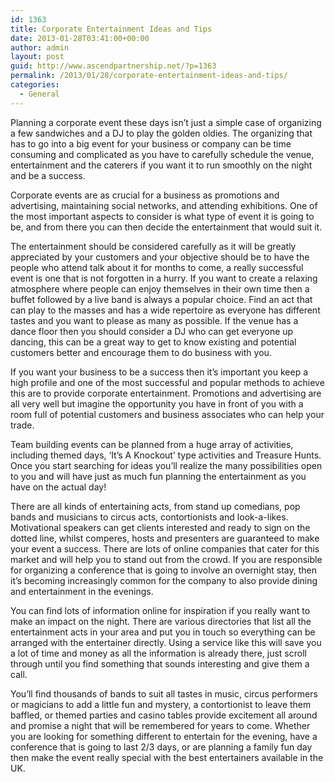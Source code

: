 ```yaml
---
id: 1363
title: Corporate Entertainment Ideas and Tips
date: 2013-01-28T03:41:00+00:00
author: admin
layout: post
guid: http://www.ascendpartnership.net/?p=1363
permalink: /2013/01/28/corporate-entertainment-ideas-and-tips/
categories:
  - General
---
```

Planning a corporate event these days isn&#8217;t just a simple case of organizing a few sandwiches and a DJ to play the golden oldies. The organizing that has to go into a big event for your business or company can be time consuming and complicated as you have to carefully schedule the venue, entertainment and the caterers if you want it to run smoothly on the night and be a success.

Corporate events are as crucial for a business as promotions and advertising, maintaining social networks, and attending exhibitions. One of the most important aspects to consider is what type of event it is going to be, and from there you can then decide the entertainment that would suit it.

The entertainment should be considered carefully as it will be greatly appreciated by your customers and your objective should be to have the people who attend talk about it for months to come, a really successful event is one that is not forgotten in a hurry. If you want to create a relaxing atmosphere where people can enjoy themselves in their own time then a buffet followed by a live band is always a popular choice. Find an act that can play to the masses and has a wide repertoire as everyone has different tastes and you want to please as many as possible. If the venue has a dance floor then you should consider a DJ who can get everyone up dancing, this can be a great way to get to know existing and potential customers better and encourage them to do business with you.

If you want your business to be a success then it&#8217;s important you keep a high profile and one of the most successful and popular methods to achieve this are to provide corporate entertainment. Promotions and advertising are all very well but imagine the opportunity you have in front of you with a room full of potential customers and business associates who can help your trade.

Team building events can be planned from a huge array of activities, including themed days, ‘It&#8217;s A Knockout&#8217; type activities and Treasure Hunts. Once you start searching for ideas you&#8217;ll realize the many possibilities open to you and will have just as much fun planning the entertainment as you have on the actual day!

There are all kinds of entertaining acts, from stand up comedians, pop bands and musicians to circus acts, contortionists and look-a-likes. Motivational speakers can get clients interested and ready to sign on the dotted line, whilst comperes, hosts and presenters are guaranteed to make your event a success. There are lots of online companies that cater for this market and will help you to stand out from the crowd. If you are responsible for organizing a conference that is going to involve an overnight stay, then it&#8217;s becoming increasingly common for the company to also provide dining and entertainment in the evenings.

You can find lots of information online for inspiration if you really want to make an impact on the night. There are various directories that list all the entertainment acts in your area and put you in touch so everything can be arranged with the entertainer directly. Using a service like this will save you a lot of time and money as all the information is already there, just scroll through until you find something that sounds interesting and give them a call.

You&#8217;ll find thousands of bands to suit all tastes in music, circus performers or magicians to add a little fun and mystery, a contortionist to leave them baffled, or themed parties and casino tables provide excitement all around and promise a night that will be remembered for years to come. Whether you are looking for something different to entertain for the evening, have a conference that is going to last 2/3 days, or are planning a family fun day then make the event really special with the best entertainers available in the UK.